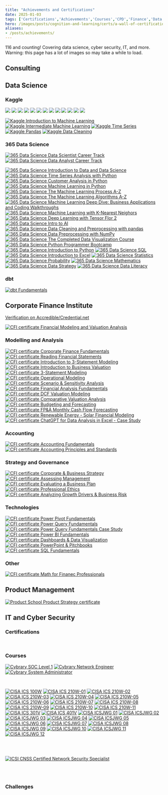 ```yaml
---
title: "Achievements and Certifications"
date: 2025-01-03
tags: ['Certifications','Achievements','Courses','CPD','Finance','Data Science','Maths']
hero: /images/posts/cognition-and-learning/certs/a-wall-of-certifications.jpg
aliases: 
- /posts/achievements/
---
```


116 <!-- don't forget to update data/sections/accomplishments --> and counting! Covering data science, cyber security, IT, and more. Warning: this page has a lot of images so may take a while to load.

## Consulting

<div data-iframe-width="150" data-iframe-height="270" data-share-badge-id="c3390d0d-3c92-48ad-b2ac-4939e89a4fd4" data-share-badge-host="https://www.credly.com"></div><script type="text/javascript" async src="//cdn.credly.com/assets/utilities/embed.js"></script>

## Data Science

### Kaggle

<img class="kaggle-badge" src="https://www.googleapis.com/download/storage/v1/b/kaggle-user-content/o/inbox%2F1488634%2F163e0f27360ae958da99dde2a68f7e00%2FBadge-46.svg?generation=1727468408101916&alt=media">
<img class="kaggle-badge" src="https://www.googleapis.com/download/storage/v1/b/kaggle-user-content/o/inbox%2F1488634%2F9c37cceb9f493bb678dd909e988b1456%2FBadge-1.svg?generation=1727462477436270&amp;alt=media">
<img class="kaggle-badge" src="https://www.googleapis.com/download/storage/v1/b/kaggle-user-content/o/inbox%2F1488634%2F06808571894d065a64243d6ba468be2b%2FBadge-4.svg?generation=1727462524641424&amp;alt=media">
<img class="kaggle-badge" src="https://www.googleapis.com/download/storage/v1/b/kaggle-user-content/o/inbox%2F1488634%2F09e1f99bdf3222934ad7769409ec3f6d%2FBadge-26.svg?generation=1727468059623106&amp;alt=media">
<img class="kaggle-badge" src="https://www.googleapis.com/download/storage/v1/b/kaggle-user-content/o/inbox%2F1488634%2F1e4546d427340e1495b9ee02261e2dc6%2FBadge-34.svg?generation=1727468126171650&amp;alt=media">
<img class="kaggle-badge" src="https://www.googleapis.com/download/storage/v1/b/kaggle-user-content/o/inbox%2F1488634%2F7567026dd0c594f1193b49a98a976056%2FBadge-35.svg?generation=1727468213893504&amp;alt=media">
<img class="kaggle-badge" src="https://www.googleapis.com/download/storage/v1/b/kaggle-user-content/o/inbox%2F1488634%2F28e0e70842ce6972f4d68f5b6ecd549a%2FBadge-12.svg?generation=1727462988946700&amp;alt=media">
<img class="kaggle-badge" src="https://www.googleapis.com/download/storage/v1/b/kaggle-user-content/o/inbox%2F1488634%2Fbd815f5d633db594d07a22a6e3f1067e%2FBadge-43.svg?generation=1727468286042063&amp;alt=media">
<img class="kaggle-badge" src="https://www.googleapis.com/download/storage/v1/b/kaggle-user-content/o/inbox%2F1488634%2F0b96fc543a2faf02467b3dcd5833feff%2FBadge-45.svg?generation=1727468334875991&amp;alt=media">
<img class="kaggle-badge" src="https://www.googleapis.com/download/storage/v1/b/kaggle-user-content/o/inbox%2F1488634%2Fbac00bdcf5aa52c077bef4d95da882f3%2FBadge-37.svg?generation=1727468352009252&amp;alt=media">
<img class="kaggle-badge" src="https://www.googleapis.com/download/storage/v1/b/kaggle-user-content/o/inbox%2F1488634%2F59be06dc5fa3103f7f3d4064730449a4%2FBadge-38.svg?generation=1727468372542689&amp;alt=media">
<img class="kaggle-badge" src="https://www.googleapis.com/download/storage/v1/b/kaggle-user-content/o/inbox%2F304806%2F1677a9768c3edb109351613acb6f8673%2FBadge-57.svg?generation=1731369061704923&amp;alt=media">
<img class="kaggle-badge" src="https://www.googleapis.com/download/storage/v1/b/kaggle-user-content/o/inbox%2F1488634%2F6e139e7278fc9c33210e39baf918967f%2FBadge-53.svg?generation=1727468684057299&amp;alt=media">

<a href="/images/posts/cognition-and-learning/certs/kaggle-itml.jpg" target="_blank"><img class="cert cert-img-quarter" src="/images/posts/cognition-and-learning/certs/kaggle-itml.jpg" alt="Kaggle Introduction to Machine Learning"></a>
<a href="/images/posts/cognition-and-learning/certs/kaggle-iml.jpg" target="_blank"><img class="cert cert-img-quarter" src="/images/posts/cognition-and-learning/certs/kaggle-iml.jpg" alt="Kaggle Intermediate Machine Learning"></a>
<a href="/images/posts/cognition-and-learning/certs/kaggle-ts.jpg" target="_blank"><img class="cert cert-img-quarter" src="/images/posts/cognition-and-learning/certs/kaggle-ts.jpg" alt="Kaggle Time Series"></a>
<a href="/images/posts/cognition-and-learning/certs/kaggle-pandas.jpg" target="_blank"><img class="cert cert-img-quarter" src="/images/posts/cognition-and-learning/certs/kaggle-pandas.jpg" alt="Kaggle Pandas"></a>
<a href="/images/posts/cognition-and-learning/certs/kaggle-dc.jpg" target="_blank"><img class="cert cert-img-quarter" src="/images/posts/cognition-and-learning/certs/kaggle-dc.jpg" alt="Kaggle Data Cleaning"></a>

### 365 Data Science

<a href="/images/posts/cognition-and-learning/certs/365ds-dsct.jpg" target="_blank"><img class="cert cert-img-half" src="/images/posts/cognition-and-learning/certs/365ds-dsct.jpg" alt="365 Data Science Data Scientist Career Track"></a>
<a href="/images/posts/cognition-and-learning/certs/365ds-dact.jpg" target="_blank"><img class="cert cert-img-half" src="/images/posts/cognition-and-learning/certs/365ds-dact.jpg" alt="365 Data Science Data Analyst Career Track"></a>

<a href="/images/posts/cognition-and-learning/certs/365ds-itdads.jpg" target="_blank"><img class="cert cert-img-quarter" src="/images/posts/cognition-and-learning/certs/365ds-itdads.jpg" alt="365 Data Science Introduction to Data and Data Science"></a>
<a href="/images/posts/cognition-and-learning/certs/365ds-tsawp.jpg" target="_blank"><img class="cert cert-img-quarter" src="/images/posts/cognition-and-learning/certs/365ds-tsawp.jpg" alt="365 Data Science Time Series Analysis with Python"></a>
<a href="/images/posts/cognition-and-learning/certs/365ds-caip.jpg" target="_blank"><img class="cert cert-img-quarter" src="/images/posts/cognition-and-learning/certs/365ds-caip.jpg" alt="365 Data Science Customer Analysis in Python"></a>
<a href="/images/posts/cognition-and-learning/certs/365ds-mlip.jpg" target="_blank"><img class="cert cert-img-quarter" src="/images/posts/cognition-and-learning/certs/365ds-mlip.jpg" alt="365 Data Science Machine Learning in Python"></a>
<a href="/images/posts/cognition-and-learning/certs/365ds-mlpaz.jpg" target="_blank"><img class="cert cert-img-quarter" src="/images/posts/cognition-and-learning/certs/365ds-mlpaz.jpg" alt="365 Data Science The Machine Learning Process A-Z"></a>
<a href="/images/posts/cognition-and-learning/certs/365ds-mlaaz.jpg" target="_blank"><img class="cert cert-img-quarter" src="/images/posts/cognition-and-learning/certs/365ds-mlaaz.jpg" alt="365 Data Science The Machine Learning Algorithms A-Z"></a>
<a href="/images/posts/cognition-and-learning/certs/365ds-mlddbacw.jpg" target="_blank"><img class="cert cert-img-quarter" src="/images/posts/cognition-and-learning/certs/365ds-mlddbacw.jpg" alt="365 Data Science Machine Learning Deep Dive: Business Applications and Coding Walkthroughs"></a>
<a href="/images/posts/cognition-and-learning/certs/365ds-mlknn.jpg" target="_blank"><img class="cert cert-img-quarter" src="/images/posts/cognition-and-learning/certs/365ds-mlknn.jpg" alt="365 Data Science Machine Learning with K-Nearest Neighors"></a>
<a href="/images/posts/cognition-and-learning/certs/365ds-dlwtf2.jpg" target="_blank"><img class="cert cert-img-quarter" src="/images/posts/cognition-and-learning/certs/365ds-dlwtf2.jpg" alt="365 Data Science Deep Learning with Tensor Flor 2"></a>
<a href="/images/posts/cognition-and-learning/certs/365ds-itai.jpg" target="_blank"><img class="cert cert-img-quarter" src="/images/posts/cognition-and-learning/certs/365ds-itai.jpg" alt="365 Data Science Intro to AI"></a>
<a href="/images/posts/cognition-and-learning/certs/365ds-dcpp.jpg" target="_blank"><img class="cert cert-img-quarter" src="/images/posts/cognition-and-learning/certs/365ds-dcpp.jpg" alt="365 Data Science Data Cleaning and Preprocessing with pandas"></a>
<a href="/images/posts/cognition-and-learning/certs/365ds-dpwn.jpg" target="_blank"><img class="cert cert-img-quarter" src="/images/posts/cognition-and-learning/certs/365ds-dpwn.jpg" alt="365 Data Science Data Preprocessing with NumPy"></a>
<a href="/images/posts/cognition-and-learning/certs/365ds-cdvc.jpg" target="_blank"><img class="cert cert-img-quarter" src="/images/posts/cognition-and-learning/certs/365ds-cdvc.jpg" alt="365 Data Science The Completed Data Visualization Course"></a>
<a href="/images/posts/cognition-and-learning/certs/365ds-ppb.jpg" target="_blank"><img class="cert cert-img-quarter" src="/images/posts/cognition-and-learning/certs/365ds-ppb.jpg" alt="365 Data Science Python Programmer Bootcamp"></a>
<a href="/images/posts/cognition-and-learning/certs/365ds-itp.jpg" target="_blank"><img class="cert cert-img-quarter" src="/images/posts/cognition-and-learning/certs/365ds-itp.jpg" alt="365 Data Science Introduction to Python"></a>
<a href="/images/posts/cognition-and-learning/certs/365ds-sql.jpg" target="_blank"><img class="cert cert-img-quarter" src="/images/posts/cognition-and-learning/certs/365ds-sql.jpg" alt="365 Data Science SQL"></a>
<a href="/images/posts/cognition-and-learning/certs/365ds-ite.jpg" target="_blank"><img class="cert cert-img-quarter" src="/images/posts/cognition-and-learning/certs/365ds-ite.jpg" alt="365 Data Science Introduction to Excel"></a>
<a href="/images/posts/cognition-and-learning/certs/365ds-stats.jpg" target="_blank"><img class="cert cert-img-quarter" src="/images/posts/cognition-and-learning/certs/365ds-stats.jpg" alt="365 Data Science Statistics"></a>
<a href="/images/posts/cognition-and-learning/certs/365ds-prob.jpg" target="_blank"><img class="cert cert-img-quarter" src="/images/posts/cognition-and-learning/certs/365ds-prob.jpg" alt="365 Data Science Probability"></a>
<a href="/images/posts/cognition-and-learning/certs/365ds-maths.jpg" target="_blank"><img class="cert cert-img-quarter" src="/images/posts/cognition-and-learning/certs/365ds-maths.jpg" alt="365 Data Science Mathematics"></a>
<a href="/images/posts/cognition-and-learning/certs/365ds-ds.jpg" target="_blank"><img class="cert cert-img-quarter" src="/images/posts/cognition-and-learning/certs/365ds-ds.jpg" alt="365 Data Science Data Strategy"></a>
<a href="/images/posts/cognition-and-learning/certs/365ds-dl.jpg" target="_blank"><img class="cert cert-img-quarter" src="/images/posts/cognition-and-learning/certs/365ds-dl.jpg" alt="365 Data Science Data Literacy"></a>

### dbt

<a href="https://credentials.getdbt.com/873e9e88-7bd8-458a-8288-f96fd722b96e" target="_blank"><img class="cert cert-img-quarter" src="/images/posts/cognition-and-learning/certs/dbt-fundamentals.png" alt="dbt Fundamentals"></a>

## Corporate Finance Institute

[Verification on Accredible/Credential.net](https://www.credential.net/profile/jamesgibbins94329/wallet)

<a href="/images/posts/cognition-and-learning/certs/CFI-certificate-FMVA.jpg" target="_blank"><img class="cert cert-img-half" src="/images/posts/cognition-and-learning/certs/CFI-certificate-FMVA.jpg" alt="CFI certificate Financial Modeling and Valuation Analysis"></a>

### Modelling and Analysis

<a href="/images/posts/cognition-and-learning/certs/CFI-certificate-CFF.jpg" target="_blank"><img class="cert cert-img-quarter" src="/images/posts/cognition-and-learning/certs/CFI-certificate-CFF.jpg" alt="CFI certificate Corporate Finance Fundamentals"></a>
<a href="/images/posts/cognition-and-learning/certs/CFI-certificate-RFS.jpg" target="_blank"><img class="cert cert-img-quarter" src="/images/posts/cognition-and-learning/certs/CFI-certificate-RFS.jpg" alt="CFI certificate Reading Financial Statements"></a>
<a href="/images/posts/cognition-and-learning/certs/CFI-certificate-I3SM.jpg" target="_blank"><img class="cert cert-img-quarter" src="/images/posts/cognition-and-learning/certs/CFI-certificate-I3SM.jpg" alt="CFI certificate Introduction to 3-Statement Modeling"></a>
<a href="/images/posts/cognition-and-learning/certs/CFI-certificate-IBV.jpg" target="_blank"><img class="cert cert-img-quarter" src="/images/posts/cognition-and-learning/certs/CFI-certificate-IBV.jpg" alt="CFI certificate Introduction to Business Valuation"></a>
<a href="/images/posts/cognition-and-learning/certs/CFI-certificate-3SM.jpg" target="_blank"><img class="cert cert-img-quarter" src="/images/posts/cognition-and-learning/certs/CFI-certificate-3SM.jpg" alt="CFI certificate 3-Statement Modeling"></a>
<a href="/images/posts/cognition-and-learning/certs/CFI-certificate-OM.jpg" target="_blank"><img class="cert cert-img-quarter" src="/images/posts/cognition-and-learning/certs/CFI-certificate-OM.jpg" alt="CFI certificate Operational Modeling"></a>
<a href="/images/posts/cognition-and-learning/certs/CFI-certificate-SSA.jpg" target="_blank"><img class="cert cert-img-quarter" src="/images/posts/cognition-and-learning/certs/CFI-certificate-SSA.jpg" alt="CFI certificate Scenario & Sensitivity Analysis"></a>
<a href="/images/posts/cognition-and-learning/certs/CFI-certificate-FAF.jpg" target="_blank"><img class="cert cert-img-quarter" src="/images/posts/cognition-and-learning/certs/CFI-certificate-FAF.jpg" alt="CFI certificate Financial Analysis Fundamentals"></a>
<a href="/images/posts/cognition-and-learning/certs/CFI-certificate-DVM.jpg" target="_blank"><img class="cert cert-img-quarter" src="/images/posts/cognition-and-learning/certs/CFI-certificate-DVM.jpg" alt="CFI certificate DCF Valuation Modeling"></a>
<a href="/images/posts/cognition-and-learning/certs/CFI-certificate-CVA.jpg" target="_blank"><img class="cert cert-img-quarter" src="/images/posts/cognition-and-learning/certs/CFI-certificate-CVA.jpg" alt="CFI certificate Comparative Valuation Analysis"></a>
<a href="/images/posts/cognition-and-learning/certs/CFI-certificate-BaF.jpg" target="_blank"><img class="cert cert-img-quarter" src="/images/posts/cognition-and-learning/certs/CFI-certificate-BaF.jpg" alt="CFI certificate Budgeting and Forecasting"></a>
<a href="/images/posts/cognition-and-learning/certs/CFI-certificate-FPAMCFF.jpg" target="_blank"><img class="cert cert-img-quarter" src="/images/posts/cognition-and-learning/certs/CFI-certificate-FPAMCFF.jpg" alt="CFI certificate FP&A Monthly Cash Flow Forecasting"></a>
<a href="/images/posts/cognition-and-learning/certs/CFI-certificate-RESFM.jpg" target="_blank"><img class="cert cert-img-quarter" src="/images/posts/cognition-and-learning/certs/CFI-certificate-RESFM.jpg" alt="CFI certificate Renewable Energy - Solar Financial Modeling"></a>
<a href="/images/posts/cognition-and-learning/certs/CFI-certificate-CDAE.jpg" target="_blank"><img class="cert cert-img-quarter" src="/images/posts/cognition-and-learning/certs/CFI-certificate-CDAE.jpg" alt="CFI certificate ChatGPT for Data Analysis in Excel - Case Study"></a>

### Accounting

<a href="/images/posts/cognition-and-learning/certs/CFI-certificate-AF.jpg" target="_blank"><img class="cert cert-img-quarter" src="/images/posts/cognition-and-learning/certs/CFI-certificate-AF.jpg" alt="CFI certificate Accounting Fundamentals"></a>
<a href="/images/posts/cognition-and-learning/certs/CFI-certificate-APS.jpg" target="_blank"><img class="cert cert-img-quarter" src="/images/posts/cognition-and-learning/certs/CFI-certificate-APS.jpg" alt="CFI certificate Accounting Principles and Standards"></a>

### Strategy and Governance

<a href="/images/posts/cognition-and-learning/certs/CFI-certificate-CBS.jpg" target="_blank"><img class="cert cert-img-quarter" src="/images/posts/cognition-and-learning/certs/CFI-certificate-CBS.jpg" alt="CFI certificate Corporate & Business Strategy"></a>
<a href="/images/posts/cognition-and-learning/certs/CFI-certificate-AM.jpg" target="_blank"><img class="cert cert-img-quarter" src="/images/posts/cognition-and-learning/certs/CFI-certificate-AM.jpg" alt="CFI certificate Assessing Management"></a>
<a href="/images/posts/cognition-and-learning/certs/CFI-certificate-EBP.jpg" target="_blank"><img class="cert cert-img-quarter" src="/images/posts/cognition-and-learning/certs/CFI-certificate-EBP.jpg" alt="CFI certificate Evaluating a Business Plan"></a>
<a href="/images/posts/cognition-and-learning/certs/CFI-certificate-PE.jpg" target="_blank"><img class="cert cert-img-quarter" src="/images/posts/cognition-and-learning/certs/CFI-certificate-PE.jpg" alt="CFI certificate Professional Ethics"></a>
<a href="/images/posts/cognition-and-learning/certs/CFI-certificate-AGDBR.jpg" target="_blank"><img class="cert cert-img-quarter" src="/images/posts/cognition-and-learning/certs/CFI-certificate-AGDBR.jpg" alt="CFI certificate Analyzing Growth Drivers & Business Risk"></a>

### Technologies

<a href="/images/posts/cognition-and-learning/certs/CFI-certificate-PPF.jpg" target="_blank"><img class="cert cert-img-quarter" src="/images/posts/cognition-and-learning/certs/CFI-certificate-PPF.jpg" alt="CFI certificate Power Pivot Fundamentals"></a>
<a href="/images/posts/cognition-and-learning/certs/CFI-certificate-PQF.jpg" target="_blank"><img class="cert cert-img-quarter" src="/images/posts/cognition-and-learning/certs/CFI-certificate-PQF.jpg" alt="CFI certificate Power Query Fundamentals"></a>
<a href="/images/posts/cognition-and-learning/certs/CFI-certificate-PQFCS.jpg" target="_blank"><img class="cert cert-img-quarter" src="/images/posts/cognition-and-learning/certs/CFI-certificate-PQFCS.jpg" alt="CFI certificate Power Query Fundamentals Case Study"></a>
<a href="/images/posts/cognition-and-learning/certs/CFI-certificate-PBIF.jpg" target="_blank"><img class="cert cert-img-quarter" src="/images/posts/cognition-and-learning/certs/CFI-certificate-PBIF.jpg" alt="CFI certificate Power BI Fundamentals"></a>
<a href="/images/posts/cognition-and-learning/certs/CFI-certificate-DDV.jpg" target="_blank"><img class="cert cert-img-quarter" src="/images/posts/cognition-and-learning/certs/CFI-certificate-DDV.jpg" alt="CFI certificate Dashboards & Data Visualization"></a>
<a href="/images/posts/cognition-and-learning/certs/CFI-certificate-PPP.jpg" target="_blank"><img class="cert cert-img-quarter" src="/images/posts/cognition-and-learning/certs/CFI-certificate-PPP.jpg" alt="CFI certificate PowerPoint & Pitchbooks"></a>
<a href="/images/posts/cognition-and-learning/certs/CFI-certificate-SQLF.jpg" target="_blank"><img class="cert cert-img-quarter" src="/images/posts/cognition-and-learning/certs/CFI-certificate-SQLF.jpg" alt="CFI certificate SQL Fundamentals"></a>

### Other

<a href="/images/posts/cognition-and-learning/certs/CFI-certificate-MFP.jpg" target="_blank"><img class="cert cert-img-quarter" src="/images/posts/cognition-and-learning/certs/CFI-certificate-MFP.jpg" alt="CFI certificate Math for Finanec Professionals"></a>

## Product Management

<a href="/images/posts/cognition-and-learning/certs/certificate-of-completion-for-product-strategy-microcertification.jpg" target="_blank"><img class="cert cert-img-half" src="/images/posts/cognition-and-learning/certs/certificate-of-completion-for-product-strategy-microcertification.jpg" alt="Product School Product Strategy certificate"></a>

## IT and Cyber Security

### Certifications

<div class="cert" data-iframe-width="150" data-iframe-height="270" data-share-badge-id="e0ee5f5f-d1dd-4cfd-9dca-30866afafe5f" data-share-badge-host="https://www.youracclaim.com"></div><script type="text/javascript" async src="//cdn.youracclaim.com/assets/utilities/embed.js"></script>
<div class="cert" data-iframe-width="150" data-iframe-height="270" data-share-badge-id="b372cf87-a8b0-4f8d-b4fe-f6ef3323729e" data-share-badge-host="https://www.credly.com"></div><script type="text/javascript" async src="//cdn.credly.com/assets/utilities/embed.js"></script>
<div class="cert" data-iframe-width="150" data-iframe-height="270" data-share-badge-id="bac1b4da-8649-43a9-a864-eca08eb011bd" data-share-badge-host="https://www.credly.com"></div><script type="text/javascript" async src="//cdn.credly.com/assets/utilities/embed.js"></script>
<div class="cert" data-iframe-width="150" data-iframe-height="270" data-share-badge-id="4def6ab9-d0fd-4791-b6e5-0cef282da43b" data-share-badge-host="https://www.credly.com"></div><script type="text/javascript" async src="//cdn.credly.com/assets/utilities/embed.js"></script>
<div class="cert" data-iframe-width="150" data-iframe-height="270" data-share-badge-id="53998e82-6426-4023-8c3c-7aa340809459" data-share-badge-host="https://www.credly.com"></div><script type="text/javascript" async src="//cdn.credly.com/assets/utilities/embed.js"></script>
<div class="cert" data-iframe-width="150" data-iframe-height="270" data-share-badge-id="5ea66f70-9a95-42a7-8076-c78c17020de3" data-share-badge-host="https://www.credly.com"></div><script type="text/javascript" async src="//cdn.credly.com/assets/utilities/embed.js"></script>
<div class="cert" data-iframe-width="150" data-iframe-height="270" data-share-badge-id="96f41573-1d1d-4444-82f9-8080038306b8" data-share-badge-host="https://www.youracclaim.com"></div><script type="text/javascript" async src="//cdn.youracclaim.com/assets/utilities/embed.js"></script>
<div class="cert" data-iframe-width="150" data-iframe-height="270" data-share-badge-id="7f0978a0-91f8-4538-abd3-fe601df4a6f6" data-share-badge-host="https://www.youracclaim.com"></div><script type="text/javascript" async src="//cdn.youracclaim.com/assets/utilities/embed.js"></script>
<div class="cert" data-iframe-width="150" data-iframe-height="270" data-share-badge-id="b1d2ba0b-1f2a-4050-b52d-5e5f0654192e" data-share-badge-host="https://www.credly.com"></div><script type="text/javascript" async src="//cdn.credly.com/assets/utilities/embed.js"></script>
<div class="cert" data-iframe-width="150" data-iframe-height="270" data-share-badge-id="3209a1d0-38a8-4c3c-a796-a4ec8dd4cd37" data-share-badge-host="https://www.credly.com"></div><script type="text/javascript" async src="//cdn.credly.com/assets/utilities/embed.js"></script>
<div class="cert" data-iframe-width="150" data-iframe-height="270" data-share-badge-id="d6c6ae61-8164-4656-87de-be988baf1bf9" data-share-badge-host="https://www.credly.com"></div><script type="text/javascript" async src="//cdn.credly.com/assets/utilities/embed.js"></script>

<br>

### Courses

<a href="https://app.cybrary.it/courses/api/certificate/CC-3beb7e33-1435-48ec-9fed-16b0d585baa6/view" target="_blank"><img class="cert cert-img-third" src="/images/posts/cognition-and-learning/certs/cybrary-cert-soc-analyst-level-1.jpg" alt="Cybrary SOC Level 1"></a>
<a href="https://app.cybrary.it/courses/api/certificate/CC-1f4bc6e6-8666-4cee-ab1c-e27178f3ae19/view" target="_blank"><img class="cert cert-img-third" src="/images/posts/cognition-and-learning/certs/cybrary-cert-network-engineer.jpg" alt="Cybrary Network Engineer"></a>
<a href="https://app.cybrary.it/courses/api/certificate/CC-b14d45ad-5e0a-4ffe-ac91-c4f75fc08101/view" target="_blank"><img class="cert cert-img-third" src="/images/posts/cognition-and-learning/certs/cybrary-cert-system-administrator.jpg" alt="Cybrary System Administrator"></a>

<br>

<a href="/images/posts/cognition-and-learning/certs/CISA-ICS-100W.jpg" target="_blank"><img src="/images/posts/cognition-and-learning/certs/CISA-ICS-100W.jpg" alt="CISA ICS 100W" class="cert cert-img-CISA"></a>
<a href="/images/posts/cognition-and-learning/certs/CISA-ICS-210W-01.jpg" target="_blank"><img src="/images/posts/cognition-and-learning/certs/CISA-ICS-210W-01.jpg" alt="CISA ICS 210W-01" class="cert cert-img-CISA"></a>
<a href="/images/posts/cognition-and-learning/certs/CISA-ICS-210W-02.jpg" target="_blank"><img src="/images/posts/cognition-and-learning/certs/CISA-ICS-210W-02.jpg" alt="CISA ICS 210W-02" class="cert cert-img-CISA"></a>
<a href="/images/posts/cognition-and-learning/certs/CISA-ICS-210W-03.jpg" target="_blank"><img src="/images/posts/cognition-and-learning/certs/CISA-ICS-210W-03.jpg" alt="CISA ICS 210W-03" class="cert cert-img-CISA"></a>
<a href="/images/posts/cognition-and-learning/certs/CISA-ICS-210W-04.jpg" target="_blank"><img src="/images/posts/cognition-and-learning/certs/CISA-ICS-210W-04.jpg" alt="CISA ICS 210W-04" class="cert cert-img-CISA"></a>
<a href="/images/posts/cognition-and-learning/certs/CISA-ICS-210W-05.jpg" target="_blank"><img src="/images/posts/cognition-and-learning/certs/CISA-ICS-210W-05.jpg" alt="CISA ICS 210W-05" class="cert cert-img-CISA"></a>
<a href="/images/posts/cognition-and-learning/certs/CISA-ICS-210W-06.jpg" target="_blank"><img src="/images/posts/cognition-and-learning/certs/CISA-ICS-210W-06.jpg" alt="CISA ICS 210W-06" class="cert cert-img-CISA"></a>
<a href="/images/posts/cognition-and-learning/certs/CISA-ICS-210W-07.jpg" target="_blank"><img src="/images/posts/cognition-and-learning/certs/CISA-ICS-210W-07.jpg" alt="CISA ICS 210W-07" class="cert cert-img-CISA"></a>
<a href="/images/posts/cognition-and-learning/certs/CISA-ICS-210W-08.jpg" target="_blank"><img src="/images/posts/cognition-and-learning/certs/CISA-ICS-210W-08.jpg" alt="CISA ICS 210W-08" class="cert cert-img-CISA"></a>
<a href="/images/posts/cognition-and-learning/certs/CISA-ICS-210W-09.jpg" target="_blank"><img src="/images/posts/cognition-and-learning/certs/CISA-ICS-210W-09.jpg" alt="CISA ICS 210W-09" class="cert cert-img-CISA"></a>
<a href="/images/posts/cognition-and-learning/certs/CISA-ICS-210W-10.jpg" target="_blank"><img src="/images/posts/cognition-and-learning/certs/CISA-ICS-210W-10.jpg" alt="CISA ICS 210W-10" class="cert cert-img-CISA"></a>
<a href="/images/posts/cognition-and-learning/certs/CISA-ICS-210W-11.jpg" target="_blank"><img src="/images/posts/cognition-and-learning/certs/CISA-ICS-210W-11.jpg" alt="CISA ICS 210W-11" class="cert cert-img-CISA"></a>
<a href="/images/posts/cognition-and-learning/certs/CISA-ICS-301V.jpg" target="_blank"><img src="/images/posts/cognition-and-learning/certs/CISA-ICS-301V.jpg" alt="CISA ICS 301V" class="cert cert-img-CISA"></a>
<a href="/images/posts/cognition-and-learning/certs/CISA-ICS-401V.jpg" target="_blank"><img src="/images/posts/cognition-and-learning/certs/CISA-ICS-401V.jpg" alt="CISA ICS 401V" class="cert cert-img-CISA"></a>
<a href="/images/posts/cognition-and-learning/certs/CISA-ICSJWG-01.jpg" target="_blank"><img src="/images/posts/cognition-and-learning/certs/CISA-ICSJWG-01.jpg" alt="CISA ICSJWG 01" class="cert cert-img-CISA"></a>
<a href="/images/posts/cognition-and-learning/certs/CISA-ICSJWG-02.jpg" target="_blank"><img src="/images/posts/cognition-and-learning/certs/CISA-ICSJWG-02.jpg" alt="CISA ICSJWG 02" class="cert cert-img-CISA"></a>
<a href="/images/posts/cognition-and-learning/certs/CISA-ICSJWG-03.jpg" target="_blank"><img src="/images/posts/cognition-and-learning/certs/CISA-ICSJWG-03.jpg" alt="CISA ICSJWG 03" class="cert cert-img-CISA"></a>
<a href="/images/posts/cognition-and-learning/certs/CISA-ICSJWG-04.jpg" target="_blank"><img src="/images/posts/cognition-and-learning/certs/CISA-ICSJWG-04.jpg" alt="CISA ICSJWG 04" class="cert cert-img-CISA"></a>
<a href="/images/posts/cognition-and-learning/certs/CISA-ICSJWG-05.jpg" target="_blank"><img src="/images/posts/cognition-and-learning/certs/CISA-ICSJWG-05.jpg" alt="CISA ICSJWG 05" class="cert cert-img-CISA"></a>
<a href="/images/posts/cognition-and-learning/certs/CISA-ICSJWG-06.jpg" target="_blank"><img src="/images/posts/cognition-and-learning/certs/CISA-ICSJWG-06.jpg" alt="CISA ICSJWG 06" class="cert cert-img-CISA"></a>
<a href="/images/posts/cognition-and-learning/certs/CISA-ICSJWG-07.jpg" target="_blank"><img src="/images/posts/cognition-and-learning/certs/CISA-ICSJWG-07.jpg" alt="CISA ICSJWG 07" class="cert cert-img-CISA"></a>
<a href="/images/posts/cognition-and-learning/certs/CISA-ICSJWG-08.jpg" target="_blank"><img src="/images/posts/cognition-and-learning/certs/CISA-ICSJWG-08.jpg" alt="CISA ICSJWG 08" class="cert cert-img-CISA"></a>
<a href="/images/posts/cognition-and-learning/certs/CISA-ICSJWG-09.jpg" target="_blank"><img src="/images/posts/cognition-and-learning/certs/CISA-ICSJWG-09.jpg" alt="CISA ICSJWG 09" class="cert cert-img-CISA"></a>
<a href="/images/posts/cognition-and-learning/certs/CISA-ICSJWG-10.jpg" target="_blank"><img src="/images/posts/cognition-and-learning/certs/CISA-ICSJWG-10.jpg" alt="CISA ICSJWG 10" class="cert cert-img-CISA"></a>
<a href="/images/posts/cognition-and-learning/certs/CISA-ICSJWG-11.jpg" target="_blank"><img src="/images/posts/cognition-and-learning/certs/CISA-ICSJWG-11.jpg" alt="CISA ICSJWG 11" class="cert cert-img-CISA"></a>
<a href="/images/posts/cognition-and-learning/certs/CISA-ICSJWG-12.jpg" target="_blank"><img src="/images/posts/cognition-and-learning/certs/CISA-ICSJWG-12.jpg" alt="CISA ICSJWG 12" class="cert cert-img-CISA"></a>

<br><br>

<a href="https://www.credential.net/9d3651d4-c667-4095-9029-7e6281f6774f" target="_blank"><img  class="cert cert-img-third" src="https://api.accredible.com/v1/frontend/credential_website_embed_image/certificate/18385810" alt="ICSI CNSS Certified Network Security Specialist"></a>

<br><br>

### Challenges

<script src="https://tryhackme.com/badge/97839"></script>
